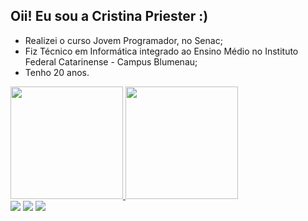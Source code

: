 ## Oii! Eu sou a Cristina Priester :)

- Realizei o curso Jovem Programador, no Senac;
- Fiz Técnico em Informática integrado ao Ensino Médio no Instituto Federal Catarinense - Campus Blumenau; 
- Tenho 20 anos.

 <div>
  <a href="https://github.com/crispriester">
  <img height="180em" src="https://github-readme-stats.vercel.app/api?username=crispriester&show_icons=true&theme=radical&include_all_commits=true&count_private=true"/>
  <img height="180em" src="https://github-readme-stats.vercel.app/api/top-langs/?username=crispriester&layout=compact&langs_count=7&theme=radical"/>
</div>
  

<div> 
  <a href="https://instagram.com/cristina_priester" target="_blank"><img src="https://img.shields.io/badge/-Instagram-%23E4405F?style=for-the-badge&logo=instagram&logoColor=white" target="_blank"></a>
  <a href = "mailto:cristinapriester2003@gmail.com"><img src="https://img.shields.io/badge/-Gmail-%23333?style=for-the-badge&logo=gmail&logoColor=white" target="_blank"></a>
  <a href="https://www.linkedin.com/in/cristina-priester-97a290214" target="_blank"><img src="https://img.shields.io/badge/-LinkedIn-%230077B5?style=for-the-badge&logo=linkedin&logoColor=white" target="_blank"></a> 

</div>
